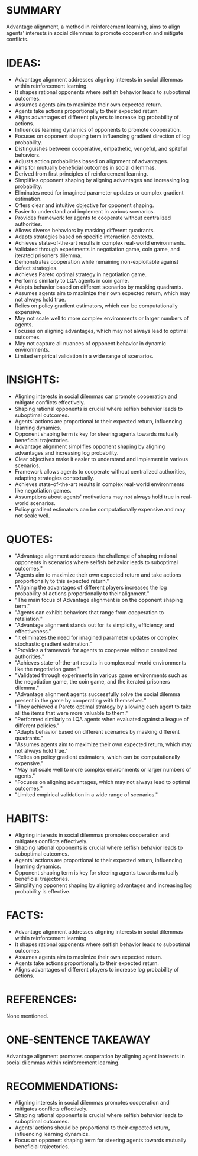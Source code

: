 # SUMMARY
Advantage alignment, a method in reinforcement learning, aims to align agents' interests in social dilemmas to promote cooperation and mitigate conflicts.

# IDEAS:
- Advantage alignment addresses aligning interests in social dilemmas within reinforcement learning.
- It shapes rational opponents where selfish behavior leads to suboptimal outcomes.
- Assumes agents aim to maximize their own expected return.
- Agents take actions proportionally to their expected return.
- Aligns advantages of different players to increase log probability of actions.
- Influences learning dynamics of opponents to promote cooperation.
- Focuses on opponent shaping term influencing gradient direction of log probability.
- Distinguishes between cooperative, empathetic, vengeful, and spiteful behaviors.
- Adjusts action probabilities based on alignment of advantages.
- Aims for mutually beneficial outcomes in social dilemmas.
- Derived from first principles of reinforcement learning.
- Simplifies opponent shaping by aligning advantages and increasing log probability.
- Eliminates need for imagined parameter updates or complex gradient estimation.
- Offers clear and intuitive objective for opponent shaping.
- Easier to understand and implement in various scenarios.
- Provides framework for agents to cooperate without centralized authorities.
- Allows diverse behaviors by masking different quadrants.
- Adapts strategies based on specific interaction contexts.
- Achieves state-of-the-art results in complex real-world environments.
- Validated through experiments in negotiation game, coin game, and iterated prisoners dilemma.
- Demonstrates cooperation while remaining non-exploitable against defect strategies.
- Achieves Pareto optimal strategy in negotiation game.
- Performs similarly to LQA agents in coin game.
- Adapts behavior based on different scenarios by masking quadrants.
- Assumes agents aim to maximize their own expected return, which may not always hold true.
- Relies on policy gradient estimators, which can be computationally expensive.
- May not scale well to more complex environments or larger numbers of agents.
- Focuses on aligning advantages, which may not always lead to optimal outcomes.
- May not capture all nuances of opponent behavior in dynamic environments.
- Limited empirical validation in a wide range of scenarios.

# INSIGHTS:
- Aligning interests in social dilemmas can promote cooperation and mitigate conflicts effectively.
- Shaping rational opponents is crucial where selfish behavior leads to suboptimal outcomes.
- Agents' actions are proportional to their expected return, influencing learning dynamics.
- Opponent shaping term is key for steering agents towards mutually beneficial trajectories.
- Advantage alignment simplifies opponent shaping by aligning advantages and increasing log probability.
- Clear objectives make it easier to understand and implement in various scenarios.
- Framework allows agents to cooperate without centralized authorities, adapting strategies contextually.
- Achieves state-of-the-art results in complex real-world environments like negotiation games.
- Assumptions about agents' motivations may not always hold true in real-world scenarios.
- Policy gradient estimators can be computationally expensive and may not scale well.

# QUOTES:
- "Advantage alignment addresses the challenge of shaping rational opponents in scenarios where selfish behavior leads to suboptimal outcomes."
- "Agents aim to maximize their own expected return and take actions proportionally to this expected return."
- "Aligning the advantages of different players increases the log probability of actions proportionally to their alignment."
- "The main focus of Advantage alignment is on the opponent shaping term."
- "Agents can exhibit behaviors that range from cooperation to retaliation."
- "Advantage alignment stands out for its simplicity, efficiency, and effectiveness."
- "It eliminates the need for imagined parameter updates or complex stochastic gradient estimation."
- "Provides a framework for agents to cooperate without centralized authorities."
- "Achieves state-of-the-art results in complex real-world environments like the negotiation game."
- "Validated through experiments in various game environments such as the negotiation game, the coin game, and the iterated prisoners dilemma."
- "Advantage alignment agents successfully solve the social dilemma present in the game by cooperating with themselves."
- "They achieved a Pareto optimal strategy by allowing each agent to take all the items that were more valuable to them."
- "Performed similarly to LQA agents when evaluated against a league of different policies."
- "Adapts behavior based on different scenarios by masking different quadrants."
- "Assumes agents aim to maximize their own expected return, which may not always hold true."
- "Relies on policy gradient estimators, which can be computationally expensive."
- "May not scale well to more complex environments or larger numbers of agents."
- "Focuses on aligning advantages, which may not always lead to optimal outcomes."
- "Limited empirical validation in a wide range of scenarios."

# HABITS:
- Aligning interests in social dilemmas promotes cooperation and mitigates conflicts effectively.
- Shaping rational opponents is crucial where selfish behavior leads to suboptimal outcomes.
- Agents' actions are proportional to their expected return, influencing learning dynamics.
- Opponent shaping term is key for steering agents towards mutually beneficial trajectories.
- Simplifying opponent shaping by aligning advantages and increasing log probability is effective.

# FACTS:
- Advantage alignment addresses aligning interests in social dilemmas within reinforcement learning.
- It shapes rational opponents where selfish behavior leads to suboptimal outcomes.
- Assumes agents aim to maximize their own expected return.
- Agents take actions proportionally to their expected return.
- Aligns advantages of different players to increase log probability of actions.

# REFERENCES:
None mentioned.

# ONE-SENTENCE TAKEAWAY
Advantage alignment promotes cooperation by aligning agent interests in social dilemmas within reinforcement learning.

# RECOMMENDATIONS:
- Aligning interests in social dilemmas promotes cooperation and mitigates conflicts effectively. 
- Shaping rational opponents is crucial where selfish behavior leads to suboptimal outcomes. 
- Agents' actions should be proportional to their expected return, influencing learning dynamics. 
- Focus on opponent shaping term for steering agents towards mutually beneficial trajectories. 
